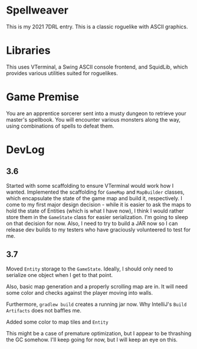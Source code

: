 # Spellweaver #

This is my 2021 7DRL entry. This is a classic roguelike with ASCII graphics.

# Libraries #

This uses VTerminal, a Swing ASCII console frontend, and SquidLib, which
provides various utilities suited for roguelikes.

# Game Premise #

You are an apprentice sorcerer sent into a musty dungeon to retrieve your
master's spellbook. You will encounter various monsters along the way,
using combinations of spells to defeat them.

# DevLog #

## 3.6 ##
Started with some scaffolding to ensure VTerminal would work how
I wanted. Implemented the scaffolding for `GameMap` and `MapBuilder` classes,
which encapsulate the state of the game map and build it, respectively.
I come to my first major design decision - while it is easier to ask the
maps to hold the state of Entities (which is what I have now), I think I would
rather store them in the `GameState` class for easier serialization. I'm
going to sleep on that decision for now. Also, I need to try to build a
JAR now so I can release dev builds to my testers who have graciously
volunteered to test for me.

## 3.7 ##

Moved `Entity` storage to the `GameState`. Ideally, I should only need to 
serialize one object when I get to that point. 

Also, basic map generation and a properly scrolling map are in. It will need
some color and checks against the player moving into walls.

Furthermore, `gradlew build` creates a running jar now. Why 
IntelliJ's `Build Artifacts` does not baffles me.

Added some color to map tiles and `Entity`

This might be a case of premature optimization, but I appear to be
thrashing the GC somehow. I'll keep going for now, but I will keep
an eye on this.